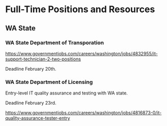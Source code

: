 # Full-Time Positions and Resources

## WA State

### WA State Department of Transporation

https://www.governmentjobs.com/careers/washington/jobs/4832955/it-support-technician-2-two-positions

Deadline February 20th.

### WA State Department of Licensing

Entry-level IT quality assurance and testing with WA state.

Deadline February 23rd.

https://www.governmentjobs.com/careers/washington/jobs/4816873-0/it-quality-assurance-tester-entry
